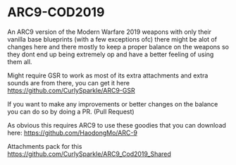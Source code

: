 # ARC9-COD2019
An ARC9 version of the Modern Warfare 2019 weapons with only their vanilla base blueprints (with a few exceptions ofc) there might be alot of changes here and there mostly to keep a proper balance on the weapons so they dont end up being extremely op and have a better feeling of using them all.

Might require GSR to work as most of its extra attachments and extra sounds are from there, you can get it here
https://github.com/CurlySparkle/ARC9-GSR

If you want to make any improvements or better changes on the balance you can do so by doing a PR. (Pull Request)

As obvious this requires ARC9 to use these goodies that you can download here: https://github.com/HaodongMo/ARC-9

Attachments pack for this https://github.com/CurlySparkle/ARC9_Cod2019_Shared
